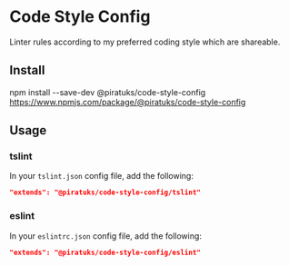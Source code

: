 # Code Style Config
Linter rules according to my preferred coding style which are shareable.

## Install

npm install --save-dev @piratuks/code-style-config
https://www.npmjs.com/package/@piratuks/code-style-config

## Usage

### tslint

In your `tslint.json` config file, add the following:

```json
"extends": "@piratuks/code-style-config/tslint"
```

### eslint

In your `eslintrc.json` config file, add the following:

```json
"extends": "@piratuks/code-style-config/eslint"
```
